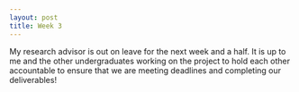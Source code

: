 ```yaml
---
layout: post
title: Week 3
---
```


My research advisor is out on leave for the next week and a half. It is up to me and the other undergraduates working on the project to hold each other accountable to ensure that we are meeting deadlines and completing our deliverables!
